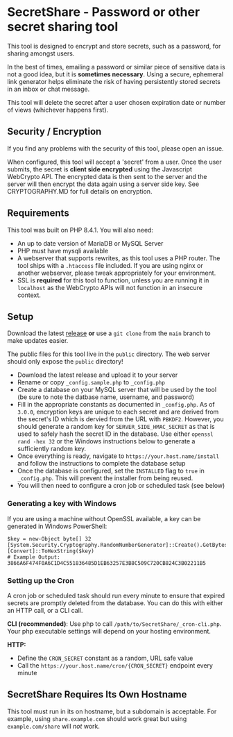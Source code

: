 # SecretShare - Password or other secret sharing tool
This tool is designed to encrypt and store secrets, such as a password, for sharing amongst users.

In the best of times, emailing a password or similar piece of sensitive data is not a good idea, but it is **sometimes necessary**. Using a secure, ephemeral link generator helps eliminate the risk of having persistently stored secrets in an inbox or chat message.

This tool will delete the secret after a user chosen expiration date or number of views (whichever happens first).

## Security / Encryption
If you find any problems with the security of this tool, please open an issue.

When configured, this tool will accept a 'secret' from a user. Once the user submits, the secret is **client side encrypted** using the Javascript WebCrypto API. The encrypted data is then sent to the server and the server will then encrypt the data again using a server side key. See CRYPTOGRAPHY.MD for full details on encryption.

## Requirements
This tool was built on PHP 8.4.1. You will also need:

- An up to date version of MariaDB or MySQL Server
- PHP must have mysqli available
- A webserver that supports rewrites, as this tool uses a PHP router. The tool ships with a `.htaccess` file included. If you are using nginx or another webserver, please tweak appropriately for your environment.
- SSL is **required** for this tool to function, unless you are running it in `localhost` as the WebCrypto APIs will not function in an insecure context.

## Setup
Download the latest [release](https://github.com/domkirby/SecretShare/releases) **or** use a ``git clone`` from the ``main`` branch to make updates easier. 

The public files for this tool live in the `public` directory. The web server should only expose the `public` directory!

- Download the latest release and upload it to your server
- Rename or copy `_config.sample.php` to `_config.php`
- Create a database on your MySQL server that will be used by the tool (be sure to note the datbase name, username, and password)
- Fill in the appropriate constants as documented in `_config.php`. As of ``3.0.0``, encryption keys are unique to each secret and are derived from the secret's ID which is dervied from the URL with ``PBKDF2``. However, you should generate a random key for ``SERVER_SIDE_HMAC_SECRET`` as that is used to safely hash the secret ID in the database. Use either ``openssl rand -hex 32`` or the Windows instructions below to generate a sufficiently random key.
- Once everything is ready, navigate to `https://your.host.name/install` and follow the instructions to complete the database setup
- Once the database is configured, set the `INSTALLED` flag to `true` in `_config.php`. This will prevent the installer from being reused.
- You will then need to configure a cron job or scheduled task (see below)

### Generating a key with Windows
If you are using a machine without OpenSSL available, a key can be generated in Windows PowerShell:
```
$key = new-Object byte[] 32
[System.Security.Cryptography.RandomNumberGenerator]::Create().GetBytes($key)
[Convert]::ToHexString($key)
# Example Output: 3866A6F474F0A6C1D4C551836485D1EB63257E3B8C509C720CB824C3B02211B5
```

### Setting up the Cron
A cron job or scheduled task should run every minute to ensure that expired secrets are promptly deleted from the database. You can do this with either an HTTP call, or a CLI call.

**CLI (recommended)**: Use php to call `/path/to/SecretShare/_cron-cli.php`. Your php executable settings will depend on your hosting environment.

**HTTP:**

- Define the `CRON_SECRET` constant as a random, URL safe value
- Call the `https://your.host.name/cron/{CRON_SECRET}` endpoint every minute

## SecretShare Requires Its Own Hostname
This tool must run in its on hostname, but a subdomain is acceptable. For example, using `share.example.com` should work great but using `example.com/share` will *not* work.